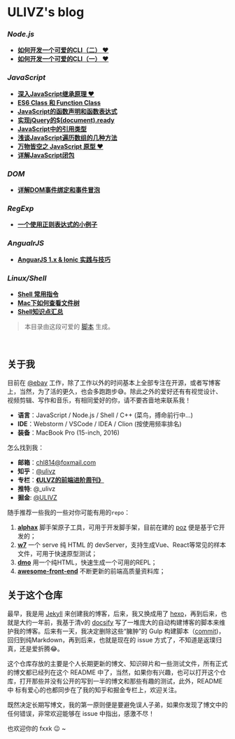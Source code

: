 # ULIVZ's blog

<!--START-->

### _Node.js_

- [**如何开发一个可爱的CLI（二） ❤**](https://github.com/ulivz/blog/issues/18)
- [**如何开发一个可爱的CLI（一） ❤**](https://github.com/ulivz/blog/issues/17)

### _JavaScript_

- [**深入JavaScript继承原理 ❤**](https://github.com/ulivz/blog/issues/16)
- [**ES6 Class 和 Function Class**](https://github.com/ulivz/blog/issues/15)
- [**JavaScript的函数声明和函数表达式**](https://github.com/ulivz/blog/issues/14)
- [**实现jQuery的$(document).ready**](https://github.com/ulivz/blog/issues/13)
- [**JavaScript中的引用类型**](https://github.com/ulivz/blog/issues/12)
- [**浅谈JavaScript遍历数组的几种方法**](https://github.com/ulivz/blog/issues/11)
- [**万物皆空之 JavaScript 原型 ❤**](https://github.com/ulivz/blog/issues/10)
- [**详解JavaScript闭包**](https://github.com/ulivz/blog/issues/7)

### _DOM_

- [**详解DOM事件绑定和事件冒泡**](https://github.com/ulivz/blog/issues/9)

### _RegExp_

- [**一个使用正则表达式的小例子**](https://github.com/ulivz/blog/issues/8)

### _AngualrJS_

- [**AnguarJS 1.x & Ionic 实践与技巧**](https://github.com/ulivz/blog/issues/6)

### _Linux/Shell_

- [**Shell 常用指令**](https://github.com/ulivz/blog/issues/5)
- [**Mac下如何查看文件树**](https://github.com/ulivz/blog/issues/4)
- [**Shell知识点汇总**](https://github.com/ulivz/blog/issues/3)

<!--END-->

> 本目录由这段可爱的 [脚本](./index.js) 生成。

<br>

## 关于我

目前在 [@ebay](https://github.com/eBay) 工作，除了工作以外的时间基本上全部专注在开源，或者写博客上，当然，为了活的更久，也会多跑跑步😅。除此之外的爱好还有有视觉设计、视频剪辑、写作和音乐，有相同爱好的你，请不要吝啬地来联系我！

- **语言**：JavaScript / Node.js / Shell / C++ (菜鸟，搏命前行中...)
- **IDE**：Webstorm / VSCode / IDEA / Clion (按使用频率排名)
- **装备**：MacBook Pro (15-inch, 2016)

怎么找到我：

- **邮箱**：chl814@foxmail.com
- **知乎**：[@ulivz](https://www.zhihu.com/people/chen-hao-li-3/activities)
- **专栏**：[**《ULVZ的前端进阶周刊》**](https://zhuanlan.zhihu.com/c_170301607)
- **推特**: @_ulivz
- **掘金**: [@ULIVZ](https://juejin.im/user/58d75f5b61ff4b006ccd9b83)

随手推荐一些我的一些对你可能有用的`repo`：

1. [**alphax**](https://github.com/ulivz/alphax) 脚手架原子工具，可用于开发脚手架，目前在建的 [poz](https://github.com/ulivz/poz) 便是基于它开发的；
2. [**w7**](https://github.com/ulivz/w7) 一个 serve 纯 HTML 的 devServer，支持生成Vue、React等常见的样本文件，可用于快速原型测试；
3. [**dmo**](https://github.com/ulivz/dmo) 用一个纯HTML，快速生成一个可用的REPL；
4. [**awesome-front-end**](https://github.com/ulivz/awesome-front-end) 不断更新的前端高质量资料库；

## 关于这个仓库

最早，我是用 [Jekyll](https://github.com/jekyll/jekyll) 来创建我的博客，后来，我又换成用了 [hexo](https://github.com/hexojs/hexo)，再到后来，也就是大约一年前，我基于清v的 [docsify](https://github.com/QingWei-Li/docsify) 写了一堆庞大的自动构建博客的脚本来维护我的博客。后来有一天，我决定删除这些“臃肿”的 Gulp 构建脚本（[commit](https://github.com/ulivz/blog/commit/d0d5bdf916aa59df8df1f7c07b97198385371013))，回归到纯Markdown，再到后来，也就是现在的 issue 方式了，不知道是返璞归真，还是爱折腾😂。

这个仓库存放的主要是个人长期更新的博文、知识碎片和一些测试文件，所有正式的博文都已经列在这个 README 中了，当然，如果你有兴趣，也可以打开这个仓库，打开那些并没有公开的写到一半的博文和那些有趣的测试，此外，README中 标有爱心的也都同步在了我的知乎和掘金专栏上，欢迎关注。

既然决定长期写博文，我的第一原则便是要避免误人子弟，如果你发现了博文中的任何错误，非常欢迎能够在 issue 中指出，感激不尽！

也欢迎你的 fxxk 😉 ~

